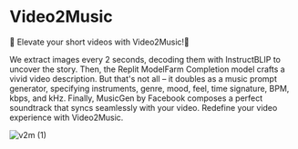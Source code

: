 # Video2Music

🎵 Elevate your short videos with Video2Music!🎵

We extract images every 2 seconds, decoding them with InstructBLIP to uncover the story. Then, the Replit ModelFarm Completion model crafts a vivid video description. But that's not all – it doubles as a music prompt generator, specifying instruments, genre, mood, feel, time signature, BPM, kbps, and kHz. Finally, MusicGen by Facebook composes a perfect soundtrack that syncs seamlessly with your video. Redefine your video experience with Video2Music.

![v2m (1)](https://github.com/sam9111/Video2Music/assets/60708693/6a147ea8-6e5d-4860-9741-0c46b3977f14)
